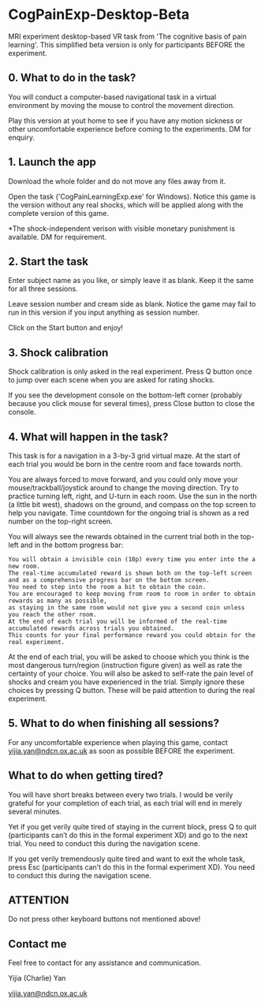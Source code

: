 # CogPainExp-Desktop-Beta
MRI experiment desktop-based VR task from 'The cognitive basis of pain learning'. 
This simplified beta version is only for participants BEFORE the experiment.


## 0. What to do in the task?

You will conduct a computer-based navigational task in a virtual environment by moving the mouse to control the movement direction. 

Play this version at yout home to see if you have any motion sickness or other uncomfortable experience before coming to the experiments. 
DM for enquiry.


## 1. Launch the app

Download the whole folder and do not move any files away from it.

Open the task ('CogPainLearningExp.exe' for Windows). 
Notice this game is the version without any real shocks, which will be applied along with the complete version of this game. 

*The shock-independent verison with visible monetary punishment is available. DM for requirement.


## 2. Start the task

Enter subject name as you like, or simply leave it as blank. 
Keep it the same for all three sessions.
 
Leave session number and cream side as blank. 
Notice the game may fail to run in this version if you input anything as session number.

Click on the Start button and enjoy!


## 3. Shock calibration

Shock calibration is only asked in the real experiment. Press Q button once to jump over each scene when you are asked for rating shocks.

If you see the development console on the bottom-left corner (probably because you click mouse for several times), press Close button to close the console.


## 4. What will happen in the task?

This task is for a navigation in a 3-by-3 grid virtual maze. 
At the start of each trial you would be born in the centre room and face towards north.

You are always forced to move forward, and you could only move your mouse/trackball/joystick around to change the moving direction. 
Try to practice turning left, right, and U-turn in each room.
Use the sun in the north (a little bit west), shadows on the ground, and compass on the top screen to help you navigate.
Time countdown for the ongoing trial is shown as a red number on the top-right screen.

You will always see the rewards obtained in the current trial both in the top-left and in the bottom progress bar:

    You will obtain a invisible coin (10p) every time you enter into the a new room.
    The real-time accumulated reward is shown both on the top-left screen and as a comprehensive progress bar on the bottom screen.
    You need to step into the room a bit to obtain the coin.
    You are encouraged to keep moving from room to room in order to obtain rewards as many as possible,
    as staying in the same room would not give you a second coin unless you reach the other room.
    At the end of each trial you will be informed of the real-time accumulated rewards across trials you obtained. 
    This counts for your final performance reward you could obtain for the real experiment.

At the end of each trial, you will be asked to choose which you think is the most dangerous turn/region (instruction figure given) as well as rate the certainty of your choice.
You will also be asked to self-rate the pain level of shocks and cream you have experienced in the trial.
Simply ignore these choices by pressing Q button.
These will be paid attention to during the real experiment.


## 5. What to do when finishing all sessions?

For any uncomfortable experience when playing this game, contact yijia.yan@ndcn.ox.ac.uk as soon as possible BEFORE the experiment.


## What to do when getting tired?

You will have short breaks between every two trials. I would be verily grateful for your completion of each trial, as each trial will end in merely several minutes.

Yet if you get verily quite tired of staying in the current block, press Q 
to quit (participants can’t do this in the formal experiment XD) and go to the next trial.
You need to conduct this during the navigation scene.

If you get verily tremendously quite tired and want to exit the whole task, press Esc (participants can’t do this in the formal experiment XD).
You need to conduct this during the navigation scene.


## ATTENTION

Do not press other keyboard buttons not mentioned above!


## Contact me

Feel free to contact for any assistance and communication.

Yijia (Charlie) Yan

yijia.yan@ndcn.ox.ac.uk
